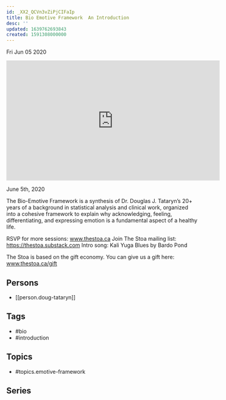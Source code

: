 ```yaml
---
id: _XX2_QCVn3vZiPjCIFaIp
title: Bio Emotive Framework  An Introduction
desc: ''
updated: 1639762693843
created: 1591308000000
---
```





Fri Jun 05 2020

<iframe width="560" height="315" src="https://www.youtube.com/embed/ci7DcKh551k" title="Bio Emotive Framework  An Introduction w/ Doug Tataryn" frameborder="0" allow="accelerometer; autoplay; clipboard-write; encrypted-media; gyroscope; picture-in-picture" allowfullscreen ></iframe>

June 5th, 2020

The Bio-Emotive Framework is a synthesis of Dr. Douglas J. Tataryn’s 20+ years of a background in statistical analysis and clinical work, organized into a cohesive framework to explain why acknowledging, feeling, differentiating, and expressing emotion is a fundamental aspect of a healthy life.

RSVP for more sessions: www.thestoa.ca
Join The Stoa mailing list: https://thestoa.substack.com
Intro song: Kali Yuga Blues by Bardo Pond

The Stoa is based on the gift economy. You can give us a gift here: www.thestoa.ca/gift

## Persons

- [[person.doug-tataryn]]

## Tags

- #bio
- #introduction

## Topics

- #topics.emotive-framework

## Series



